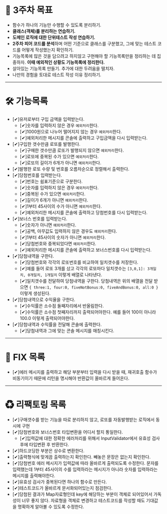 # 💪 3주차 목표

- 함수가 하나의 기능만 수행할 수 있도록 분리하기.
- **클래스(객체)를 분리하는 연습하기.**
- **도메인 로직에 대한 단위테스트 작성 연습하기.**
- **2주차 피어 코드를 분석**하며 어떤 기준으로 클래스를 구분했고, 그에 맞는 테스트 코드를 어떻게 작성했는지 확인하기.
- 기능목록에 많은 것을 담으려고 하지않고 구현해야 할 기능목록만을 정리하는 데 집중하자. **이때 예외적인 상황도 기능목록에 정리한다.**
- 살아있는 기능목록 만들기. 추가에 대한 두려움을 떨치자.
- 나만의 경험을 토대로 테스트 작성 이유 정리하기.

---

# 🛠 기능목록

- [✔]유저로부터 구입 금액을 입력받는다.
  - [✔]숫자를 입력하지 않은 경우 `예외처리`한다.
  - [✔]1000원으로 나누어 떨어지지 않는 경우 `예외처리`한다.
  - [✔]예외처리한 메시지를 콘솔에 출력하고 구입금액을 다시 입력받는다.
- [✔]구입한 갯수만큼 로또를 발행한다.
  - [✔]구매한 갯수만큼 로또가 발행되지 않으면 `예외처리`한다.
  - [✔]로또에 중복된 수가 있으면 `예외처리`한다.
  - [✔]로또의 길이가 6개가 아니면 `예외처리`한다.
- [✔]발행한 로또 수량 및 번호를 오름차순으로 정렬해서 출력한다.
- [✔]당첨번호를 입력받는다.
  - [✔]번호는 쉼표기준으로 구분한다.
  - [✔]숫자를 입력하지 않은 경우 `예외처리`한다.
  - [✔]중복된 수가 있으면 `예외처리`한다.
  - [✔]길이가 6개가 아니면 `예외처리`한다.
  - [✔]1부터 45사이의 수가 아니면 `예외처리`한다.
  - [✔]예외처리한 메시지를 콘솔에 출력하고 당첨번호를 다시 입력받는다.
- [✔]보너스 번호를 입력받는다.
  - [✔]숫자가 아니면 `예외처리`한다.
  - [✔]공백, 아무값도 입력하지 않은 경우도 `예외처리`한다.
  - [✔]1부터 45사이의 숫자가 아니면 `예외처리`한다.
  - [✔]당첨번호와 중복되었다면 `예외처리`한다.
  - [✔]예외처리한 메시지를 콘솔에 출력하고 보너스번호를 다시 입력받는다.
- [✔]당첨내역을 구한다.
  - [✔]당첨번호와 각각의 로또번호를 비교하여 일치갯수를 저장한다.
  - [✔]예를 들어 로또 3개를 샀고 각각의 로또마다 일치갯수는 `[3,0,1]: 3개일치, 0개일치, 1개일치` 이렇게 배열로 나타낸다.
  - [✔]일치갯수를 전달하여 당첨내역을 구한다. 당첨내역은 위의 배열을 전달 받으면 `{ three:1, four:0, fiveNotBonus:0, fiveAndBonus:0, all:0 }` 이렇게 생성된다.
- [✔]당첨내역으로 수익율을 구한다.
  - [✔]수익률은 소수점 둘째자리에서 반올림한다.
  - [✔]수익률은 소수점 첫째자리까지 출력되어야한다. 예를 들어 100이 아니라 100.0 이렇게 출력되어야한다.
- [✔]당첨내역과 수익률을 전달해 콘솔에 출력한다.
  - [✔]당첨내역과 그에 맞는 콘솔 메시지를 매칭시킨다.

---

# 🐛 FIX 목록

- [✔]에러 메시지를 출력하고 해당 부분부터 입력을 다시 받을 때, 재귀호출 함수가 비동기이기 때문에 리턴을 명시해야 반환값이 올바르게 들어온다.

---

# ♻ 리팩토링 목록

- [✔]구매갯수를 받는 기능을 따로 분리하지 않고, 로또를 자동발행받는 로직에서 동시에 구현
- [✔]당첨번호와 보너스번호 타입변환을 어디서 할지 통일한다.
  - [✔]입력값에 대한 정확한 에러처리를 위해서 InputValidator에서 유효성 검사 후에 타입변환 후 반환한다.
- [✔]하드코딩한 부분은 상수로 변환한다.
- [✔]출력형식에 맞게끔 출력하는지 확인한다. 빼놓은 문장은 없는지 확인한다.
- [✔]당첨번호 에러 메시지가 입력값에 따라 올바르게 출력되도록 수정한다. 문자를 입력했는데 1부터 45사이의 수를 입력하라는 메시지가 아니라 숫자를 입력하라는 메시지를 출력해야한다.
- [✔]유효성 검사가 중복된다면 하나의 함수로 만든다.
- [✔]테스트코드가 올바르게 문서화되어있는지 점검한다.
- [✔]당첨된 결과가 Map자료형인데 key에 해당하는 부분이 객체로 되어있어서 가독성이 너무 좋지 않다. 자료형을 객체로 변경하고 테스트코드를 작성할 때도 기대값을 명확하게 알아볼 수 있도록 수정한다.
